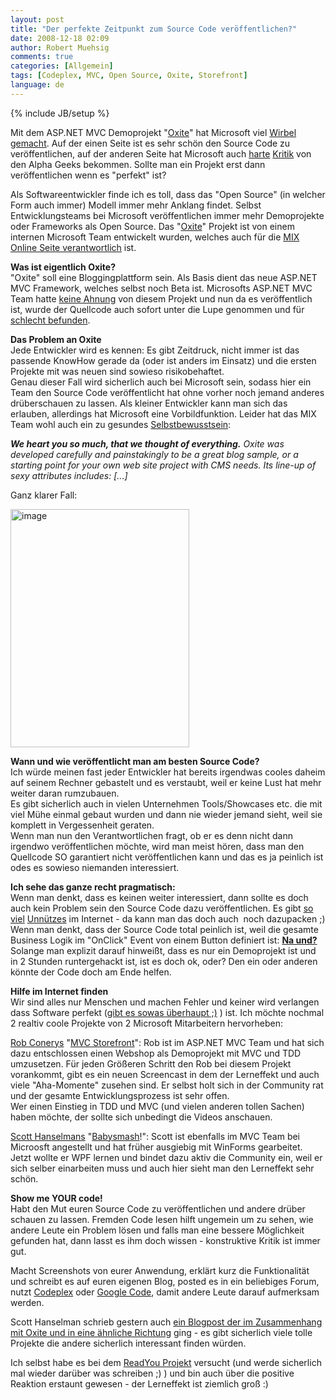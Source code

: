 ```yaml
---
layout: post
title: "Der perfekte Zeitpunkt zum Source Code veröffentlichen?"
date: 2008-12-18 02:09
author: Robert Muehsig
comments: true
categories: [Allgemein]
tags: [Codeplex, MVC, Open Source, Oxite, Storefront]
language: de
---
```

{% include JB/setup %}
<p>Mit dem ASP.NET MVC Demoprojekt &quot;<a href="http://www.codeplex.com/oxite">Oxite</a>&quot; hat Microsoft viel <a href="http://www.heise.de/newsticker/Mehr-Open-Source-von-Microsoft-Oxite-ein-CMS-und-Blogging-System--/meldung/120183">Wirbel gemacht</a>. Auf der einen Seite ist es sehr sch&#246;n den Source Code zu ver&#246;ffentlichen, auf der anderen Seite hat Microsoft auch <a href="http://codebetter.com/blogs/karlseguin/archive/2008/12/15/oxite-oh-dear-lord-why.aspx">harte</a> <a href="http://www.lazycoder.com/weblog/2008/12/15/new-aspnet-mvc-sample-oxite-needs-some-tlc/">Kritik</a> von den Alpha Geeks bekommen. Sollte man ein Projekt erst dann ver&#246;ffentlichen wenn es &quot;perfekt&quot; ist? </p> 
<!--more-->
  <p>Als Softwareentwickler finde ich es toll, dass das &quot;Open Source&quot; (in welcher Form auch immer) Modell immer mehr Anklang findet. Selbst Entwicklungsteams bei Microsoft ver&#246;ffentlichen immer mehr Demoprojekte oder Frameworks als Open Source. Das &quot;<a href="http://www.codeplex.com/oxite">Oxite</a>&quot; Projekt ist von einem internen Microsoft Team entwickelt wurden, welches auch f&#252;r die <a href="http://visitmix.com/Lab/oxite">MIX Online Seite verantwortlich</a> ist.</p>  <p><strong>Was ist eigentlich Oxite?      <br /></strong>&quot;Oxite&quot; soll eine Bloggingplattform sein. Als Basis dient das neue ASP.NET MVC Framework, welches selbst noch Beta ist. Microsofts ASP.NET MVC Team hatte <a href="http://blog.wekeroad.com/blog/some-thoughts-on-oxite/">keine Ahnung</a> von diesem Projekt und nun da es ver&#246;ffentlich ist, wurde der Quellcode auch sofort unter die Lupe genommen und f&#252;r <a href="http://codebetter.com/blogs/karlseguin/archive/2008/12/15/oxite-oh-dear-lord-why.aspx">schlecht befunden</a>.</p>  <p><strong>Das Problem an Oxite</strong>     <br />Jede Entwickler wird es kennen: Es gibt Zeitdruck, nicht immer ist das passende KnowHow gerade da (oder ist anders im Einsatz) und die ersten Projekte mit was neuen sind sowieso risikobehaftet.     <br />Genau dieser Fall wird sicherlich auch bei Microsoft sein, sodass hier ein Team den Source Code ver&#246;ffentlicht hat ohne vorher noch jemand anderes dr&#252;berschauen zu lassen. Als kleiner Entwickler kann man sich das erlauben, allerdings hat Microsoft eine Vorbildfunktion. Leider hat das MIX Team wohl auch ein zu gesundes <a href="http://visitmix.com/Lab/oxite">Selbstbewusstsein</a>:</p>  <p><em><strong>We heart you so much, that we thought of everything.</strong> Oxite was developed carefully and painstakingly to be a great blog sample, or a starting point for your own web site project with CMS needs. Its line-up of sexy attributes includes: [...]</em></p>  <p>Ganz klarer Fall:</p>  <p><a href="{{BASE_PATH}}/assets/wp-images-de/image576.png"><img style="border-top-width: 0px; border-left-width: 0px; border-bottom-width: 0px; border-right-width: 0px" height="381" alt="image" src="{{BASE_PATH}}/assets/wp-images-de/image-thumb554.png" width="286" border="0" /></a> </p>  <p><strong>Wann und wie ver&#246;ffentlicht man am besten Source Code?      <br /></strong>Ich w&#252;rde meinen fast jeder Entwickler hat bereits irgendwas cooles daheim auf seinem Rechner gebastelt und es verstaubt, weil er keine Lust hat mehr weiter daran rumzubauen.     <br />Es gibt sicherlich auch in vielen Unternehmen Tools/Showcases etc. die mit viel M&#252;he einmal gebaut wurden und dann nie wieder jemand sieht, weil sie komplett in Vergessenheit geraten.     <br />Wenn man nun den Verantwortlichen fragt, ob er es denn nicht dann irgendwo ver&#246;ffentlichen m&#246;chte, wird man meist h&#246;ren, dass man den Quellcode SO garantiert nicht ver&#246;ffentlichen kann und das es ja peinlich ist odes es sowieso niemanden interessiert.</p>  <p><strong>Ich sehe das ganze recht pragmatisch:</strong>     <br />Wenn man denkt, dass es keinen weiter interessiert, dann sollte es doch auch kein Problem sein den Source Code dazu ver&#246;ffentlichen. Es gibt <a href="http://twitter.com/">so</a> <a href="http://icanhascheezburger.com/">viel</a> <a href="http://www.stupidedia.org/stupi/Hauptseite">Unn&#252;tzes</a> im Internet - da kann man das doch auch&#160; noch dazupacken ;)     <br />Wenn man denkt, dass der Source Code total peinlich ist, weil die gesamte Business Logik im &quot;OnClick&quot; Event von einem Button definiert ist: <strong><u>Na und?</u></strong> Solange man explizit darauf hinwei&#223;t, dass es nur ein Demoprojekt ist und in 2 Stunden runtergehackt ist, ist es doch ok, oder? Den ein oder anderen k&#246;nnte der Code doch am Ende helfen.</p>  <p><strong>Hilfe im Internet finden      <br /></strong>Wir sind alles nur Menschen und machen Fehler und keiner wird verlangen dass Software perfekt (<a href="http://blog.alexonasp.net/archive/2008/12/03/gedanken-zum-perfekten-software-design.aspx">gibt es sowas &#252;berhaupt ;)</a> ) ist. Ich m&#246;chte nochmal 2 realtiv coole Projekte von 2 Microsoft Mitarbeitern hervorheben:</p>  <p><a href="http://blog.wekeroad.com/">Rob Conerys</a> &quot;<a href="http://blog.wekeroad.com/mvc-storefront/">MVC Storefront</a>&quot;: Rob ist im ASP.NET MVC Team und hat sich dazu entschlossen einen Webshop als Demoprojekt mit MVC und TDD umzusetzen. F&#252;r jeden Gr&#246;&#223;eren Schritt den Rob bei diesem Projekt vorankommt, gibt es ein neuen Screencast in dem der Lerneffekt und auch viele &quot;Aha-Momente&quot; zusehen sind. Er selbst holt sich in der Community rat und der gesamte Entwicklungsprozess ist sehr offen.     <br />Wer einen Einstieg in TDD und MVC (und vielen anderen tollen Sachen) haben m&#246;chte, der sollte sich unbedingt die Videos anschauen.</p>  <p><a href="http://www.hanselman.com/blog/">Scott Hanselmans</a> &quot;<a href="http://www.hanselman.com/blog/CategoryView.aspx?category=BabySmash">Babysmash</a>!&quot;: Scott ist ebenfalls im MVC Team bei Microosft angestellt und hat fr&#252;her ausgiebig mit WinForms gearbeitet. Jetzt wollte er WPF lernen und bindet dazu aktiv die Community ein, weil er sich selber einarbeiten muss und auch hier sieht man den Lerneffekt sehr sch&#246;n.</p>  <p><strong>Show me YOUR code!      <br /></strong>Habt den Mut euren Source Code zu ver&#246;ffentlichen und andere dr&#252;ber schauen zu lassen. Fremden Code lesen hilft ungemein um zu sehen, wie andere Leute ein Problem l&#246;sen und falls man eine bessere M&#246;glichkeit gefunden hat, dann lasst es ihm doch wissen - konstruktive Kritik ist immer gut.</p>  <p>Macht Screenshots von eurer Anwendung, erkl&#228;rt kurz die Funktionalit&#228;t und schreibt es auf euren eigenen Blog, posted es in ein beliebiges Forum, nutzt <a href="http://codeplex.com">Codeplex</a> oder <a href="http://code.google.com/hosting/">Google Code</a>, damit andere Leute darauf aufmerksam werden.</p>  <p>Scott Hanselman schrieb gestern auch <a href="http://www.hanselman.com/blog/ASPNETMVCSamplesOxiteAndCommunity.aspx">ein Blogpost der im Zusammenhang mit Oxite und in eine &#228;hnliche Richtung</a> ging - es gibt sicherlich viele tolle Projekte die andere sicherlich interessant finden w&#252;rden.</p>  <p>Ich selbst habe es bei dem <a href="{{BASE_PATH}}/category/howtocode/">ReadYou Projekt</a> versucht (und werde sicherlich mal wieder dar&#252;ber was schreiben ;) ) und bin auch &#252;ber die positive Reaktion erstaunt gewesen - der Lerneffekt ist ziemlich gro&#223; :)</p>
